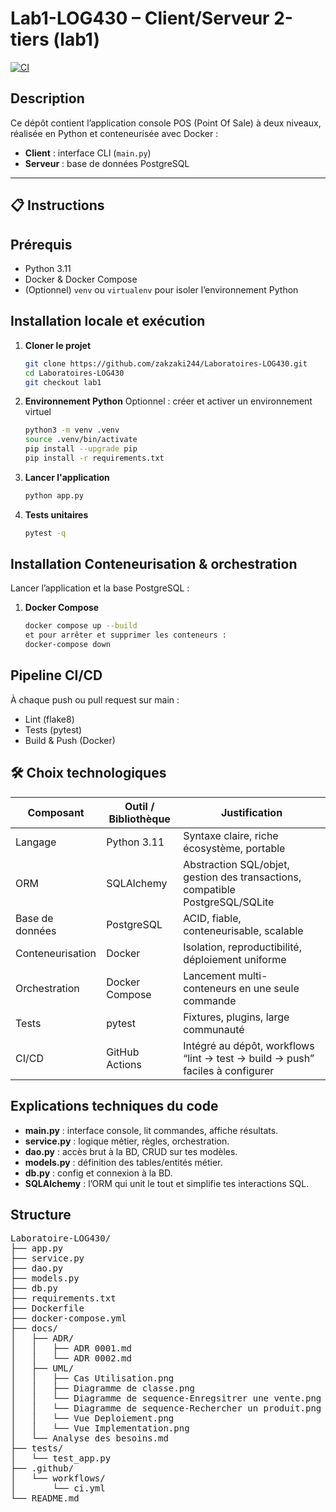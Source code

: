 # Lab1-LOG430 – Client/Serveur 2-tiers (lab1)

[![CI](https://github.com/zakzaki244/Lab0-LOG430/actions/workflows/ci.yml/badge.svg)](https://github.com/zakzaki244/Lab0-LOG430/actions)

## Description
Ce dépôt contient l’application console POS (Point Of Sale) à deux niveaux, réalisée en Python et conteneurisée avec Docker :

- **Client** : interface CLI (`main.py`)  
- **Serveur** : base de données PostgreSQL  

---

## 📋 Instructions

## Prérequis
- Python 3.11  
- Docker & Docker Compose  
- (Optionnel) `venv` ou `virtualenv` pour isoler l’environnement Python  

## Installation locale et exécution

1. **Cloner le projet**  
   ```bash
   git clone https://github.com/zakzaki244/Laboratoires-LOG430.git
   cd Laboratoires-LOG430
   git checkout lab1

2. **Environnement Python**
   Optionnel : créer et activer un environnement virtuel
   ```bash
   python3 -m venv .venv
   source .venv/bin/activate
   pip install --upgrade pip
   pip install -r requirements.txt
   
4. **Lancer l'application**  
   ```bash
   python app.py

5. **Tests unitaires**  
   ```bash
   pytest -q

## Installation Conteneurisation & orchestration 
Lancer l’application et la base PostgreSQL :

1. **Docker Compose**  
   ```bash
   docker compose up --build
   et pour arrêter et supprimer les conteneurs :
   docker-compose down

## Pipeline CI/CD
À chaque push ou pull request sur main :
- Lint (flake8)
- Tests (pytest)
- Build & Push (Docker)

## 🛠️ Choix technologiques

| Composant        | Outil / Bibliothèque | Justification                                                               |
|------------------|----------------------|------------------------------------------------------------------------------|
| Langage          | Python 3.11          | Syntaxe claire, riche écosystème, portable                                   |
| ORM              | SQLAlchemy           | Abstraction SQL/objet, gestion des transactions, compatible PostgreSQL/SQLite |
| Base de données  | PostgreSQL           | ACID, fiable, conteneurisable, scalable                                      |
| Conteneurisation | Docker               | Isolation, reproductibilité, déploiement uniforme                            |
| Orchestration    | Docker Compose       | Lancement multi-conteneurs en une seule commande                             |
| Tests            | pytest               | Fixtures, plugins, large communauté                                          |
| CI/CD            | GitHub Actions       | Intégré au dépôt, workflows “lint → test → build → push” faciles à configurer|

## Explications techniques du code
- **main.py** : interface console, lit commandes, affiche résultats.
- **service.py** : logique métier, règles, orchestration.
- **dao.py** : accès brut à la BD, CRUD sur tes modèles.
- **models.py** : définition des tables/entités métier.
- **db.py** : config et connexion à la BD.
- **SQLAlchemy** : l’ORM qui unit le tout et simplifie tes interactions SQL.

## Structure
<pre>
Laboratoire-LOG430/
├── app.py
├── service.py 
├── dao.py 
├── models.py 
├── db.py
├── requirements.txt
├── Dockerfile
├── docker-compose.yml
├── docs/
│   ├── ADR/
│   │   ├── ADR 0001.md
│   │   └── ADR 0002.md
│   ├── UML/
│   │   ├── Cas Utilisation.png
│   │   ├── Diagramme de classe.png
│   │   └── Diagramme de sequence-Enregsitrer une vente.png
│   │   └── Diagramme de sequence-Rechercher un produit.png
│   │   └── Vue Deploiement.png
│   │   └── Vue Implementation.png
│   └── Analyse des besoins.md
├── tests/
│   └── test_app.py
├── .github/
│   └── workflows/
│       └── ci.yml
└── README.md
</pre>

